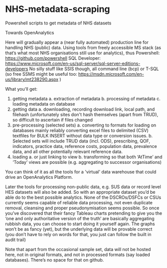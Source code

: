 # NHS-metadata-scraping
Powershell scripts to get metadata of NHS datasets

Towards OpenAnalytics

Here will gradually appear a (near fully automated) production line for handling NHS (public) data.
Using tools from freely accessible MS stack (as that’s what most NHS organisations still use for analytics), thus 
Powershell: https://github.com/powershell
SQL Developer: https://www.microsoft.com/en-us/sql-server/sql-server-editions-developers
No silly stuff like SSIS though, all command line (bcp) or T-SQL (so free SSMS might be useful too: https://msdn.microsoft.com/en-us/library/mt238290.aspx )

What you'll get:
1.	getting metadata
a.	extraction of metadata
b.	processing of metadata 
c.	loading metadata on database
2.	getting data
a.	downloading, recording download link, local path, and filehash
(unfortunately sites don't hash themselves (apart from TRUD), so difficult to ascertain if files changed
3.	pre-processing (selected sets)
a.	converting to formats for loading on databases
mainly reliably converting excel files to delimited (CSV) textfiles for BULK INSERT without data type or conversion issues.
b.	Selected sets will include TRUD data (incl. ODS), prescribing, QOF, indicators, practice data, reference costs, population data, prevalence data, and all other potentially relevant reference data.
4.	loading
a.	or just linking to view
b.	transforming so that both ‘AtTime’ and ‘Today’ views are possible (e.g. aggregating to successor organisations)

You can think of it as all the tools for a 'virtual' data warehouse that could drive an OpenAnalytics Platform.

Later the tools for processing non-public data, e.g. SUS data or record level HES datasets will also be added. So with an appropriate dataset you’d be able do to the best possible analytics. None of the DSCROs/DSFCs or CSUs currently seems capable of reliable data processing, not even duplicate removal, cleansing and proper pseudonymisation seems possible. So once you’ve discovered that their fancy Tableau charts pretending to give you the ‘one and only authoritative version of the truth’ are basically aggregating rubbish data, you can choose to start doing it yourself again. The graphs won’t be as fancy (yet), but the underlying data will be provable correct (you don’t have to rely on words for that, you just can follow the built in audit trail)

Note that apart from the occasional sample set, data will not be hosted here, not in original formats, and not in processed formats (say loaded databases). There’s no space for that on github.
